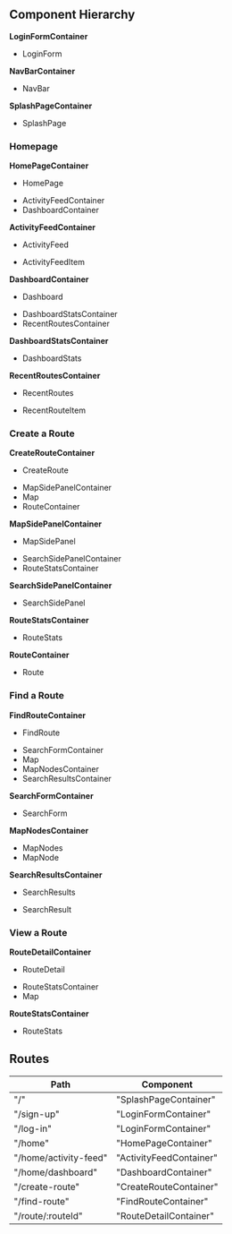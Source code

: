## Component Hierarchy

**LoginFormContainer**
 - LoginForm

**NavBarContainer**
 - NavBar

**SplashPageContainer**
 - SplashPage

### Homepage

**HomePageContainer**
 - HomePage
  + ActivityFeedContainer
  + DashboardContainer

**ActivityFeedContainer**
 - ActivityFeed
  + ActivityFeedItem

**DashboardContainer**
 - Dashboard
  + DashboardStatsContainer
  + RecentRoutesContainer

**DashboardStatsContainer**
 - DashboardStats

**RecentRoutesContainer**
 - RecentRoutes
  + RecentRouteItem

### Create a Route

**CreateRouteContainer**
 - CreateRoute
  + MapSidePanelContainer
  + Map
  + RouteContainer

**MapSidePanelContainer**
 - MapSidePanel
  + SearchSidePanelContainer
  + RouteStatsContainer

**SearchSidePanelContainer**
 - SearchSidePanel

**RouteStatsContainer**
 - RouteStats

**RouteContainer**
  - Route

### Find a Route

**FindRouteContainer**
 - FindRoute
  + SearchFormContainer
  + Map
  + MapNodesContainer
  + SearchResultsContainer

**SearchFormContainer**
 - SearchForm

**MapNodesContainer**
 - MapNodes
  - MapNode

**SearchResultsContainer**
 - SearchResults
  + SearchResult

### View a Route

**RouteDetailContainer**
 - RouteDetail
  + RouteStatsContainer
  + Map

**RouteStatsContainer**
 - RouteStats

## Routes

|Path   | Component   |
|-------|-------------|
| "/" | "SplashPageContainer" |
| "/sign-up" | "LoginFormContainer" |
| "/log-in" | "LoginFormContainer" |
| "/home" | "HomePageContainer" |
| "/home/activity-feed" | "ActivityFeedContainer" |
| "/home/dashboard" | "DashboardContainer" |
| "/create-route" | "CreateRouteContainer" |
| "/find-route" | "FindRouteContainer" |
| "/route/:routeId" | "RouteDetailContainer" |
